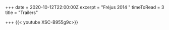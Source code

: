 +++
date = 2020-10-12T22:00:00Z
excerpt = "Fréjus 2014 "
timeToRead = 3
title = "Trailers"

+++
{{< youtube XSC-B955g9c>}}